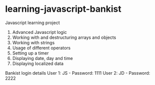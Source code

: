 # learning-javascript-bankist

Javascript learning project
1. Advanced Javascript logic
2. Working with and destructuring arrays and objects
3. Working with strings
4. Usage of different operators 
5. Setting up a timer
6. Displaying date, day and time
7. Displaying localized data 

Bankist login details
User 1: JS - Password: 1111
User 2: JD - Password: 2222
